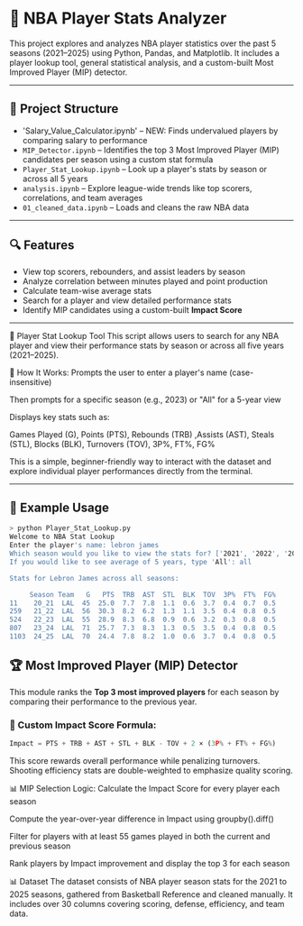 # 🏀 NBA Player Stats Analyzer

This project explores and analyzes NBA player statistics over the past 5 seasons (2021–2025) using Python, Pandas, and Matplotlib. 
It includes a player lookup tool, general statistical analysis, and a custom-built Most Improved Player (MIP) detector.

---

## 📁 Project Structure

- 'Salary_Value_Calculator.ipynb' – NEW: Finds undervalued players by comparing salary to performance
- `MIP_Detector.ipynb` – Identifies the top 3 Most Improved Player (MIP) candidates per season using a custom stat formula
- `Player_Stat_Lookup.ipynb` – Look up a player's stats by season or across all 5 years
- `analysis.ipynb` – Explore league-wide trends like top scorers, correlations, and team averages
- `01_cleaned_data.ipynb` – Loads and cleans the raw NBA data

---

## 🔍 Features

- View top scorers, rebounders, and assist leaders by season
- Analyze correlation between minutes played and point production
- Calculate team-wise average stats
- Search for a player and view detailed performance stats
- Identify MIP candidates using a custom-built **Impact Score**

---
🔎 Player Stat Lookup Tool
This script allows users to search for any NBA player and view their performance stats by season or across all five years (2021–2025).

🧰 How It Works:
Prompts the user to enter a player's name (case-insensitive)

Then prompts for a specific season (e.g., 2023) or "All" for a 5-year view

Displays key stats such as:

Games Played (G), Points (PTS), Rebounds (TRB) ,Assists (AST), Steals (STL), Blocks (BLK), Turnovers (TOV), 3P%, FT%, FG%

This is a simple, beginner-friendly way to interact with the dataset and explore individual player performances directly from the terminal.

---

## 🧪 Example Usage

```bash
> python Player_Stat_Lookup.py
Welcome to NBA Stat Lookup
Enter the player's name: lebron james
Which season would you like to view the stats for? ['2021', '2022', '2023', '2024', '2025']
If you would like to see average of 5 years, type 'All': all

Stats for Lebron James across all seasons:

     Season Team   G   PTS  TRB  AST  STL  BLK  TOV  3P%  FT%  FG%
11    20_21  LAL  45  25.0  7.7  7.8  1.1  0.6  3.7  0.4  0.7  0.5
259   21_22  LAL  56  30.3  8.2  6.2  1.3  1.1  3.5  0.4  0.8  0.5
524   22_23  LAL  55  28.9  8.3  6.8  0.9  0.6  3.2  0.3  0.8  0.5
807   23_24  LAL  71  25.7  7.3  8.3  1.3  0.5  3.5  0.4  0.8  0.5
1103  24_25  LAL  70  24.4  7.8  8.2  1.0  0.6  3.7  0.4  0.8  0.5
```
## 🏆 Most Improved Player (MIP) Detector

This module ranks the **Top 3 most improved players** for each season by comparing their performance to the previous year.

### 📐 Custom Impact Score Formula:
```python
Impact = PTS + TRB + AST + STL + BLK - TOV + 2 × (3P% + FT% + FG%)
```
This score rewards overall performance while penalizing turnovers. Shooting efficiency stats are double-weighted to emphasize quality scoring.

📊 MIP Selection Logic:
Calculate the Impact Score for every player each season

Compute the year-over-year difference in Impact using groupby().diff()

Filter for players with at least 55 games played in both the current and previous season

Rank players by Impact improvement and display the top 3 for each season

📊 Dataset
The dataset consists of NBA player season stats for the 2021 to 2025 seasons, gathered from Basketball Reference and cleaned manually. It includes over 30 columns covering scoring, defense, efficiency, and team data.


